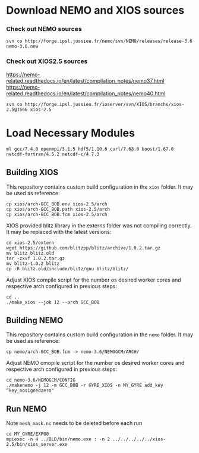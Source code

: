 # Download NEMO and XIOS sources

### Check out NEMO sources

```
svn co http://forge.ipsl.jussieu.fr/nemo/svn/NEMO/releases/release-3.6 nemo-3.6.new
```


### Check out XIOS2.5 sources

https://nemo-related.readthedocs.io/en/latest/compilation_notes/nemo37.html  
https://nemo-related.readthedocs.io/en/latest/compilation_notes/nemo40.html

```
svn co http://forge.ipsl.jussieu.fr/ioserver/svn/XIOS/branchs/xios-2.5@1566 xios-2.5
```

# Load Necessary Modules
```
ml gcc/7.4.0 openmpi/3.1.5 hdf5/1.10.6 curl/7.68.0 boost/1.67.0 netcdf-fortran/4.5.2 netcdf-c/4.7.3
```

## Building XIOS

This repository contains custom build configuration in the `xios` folder. It may be used as reference:

```
cp xios/arch-GCC_BOB.env xios-2.5/arch
cp xios/arch-GCC_BOB.path xios-2.5/arch
cp xios/arch-GCC_BOB.fcm xios-2.5/arch
```

XIOS provided blitz library in the externs folder was not compiling correctly. It may be replaced with the latest versions:

```
cd xios-2.5/extern
wget https://github.com/blitzpp/blitz/archive/1.0.2.tar.gz
mv blitz blitz.old
tar -zxvf 1.0.2.tar.gz
mv blitz-1.0.2 blitz
cp -R blitz.old/include/blitz/gnu blitz/blitz/
```

Adjust XIOS compile script for the number os desired worker cores and respective arch configured in previous steps:

```
cd ..
./make_xios --job 12 --arch GCC_BOB
```

## Building NEMO 

This repository contains custom build configuration in the `nemo` folder. It may be used as reference:

```
cp nemo/arch-GCC_BOB.fcm -> nemo-3.6/NEMOGCM/ARCH/
```

Adjust NEMO cmopile script for the number os desired worker cores and respective arch configured in previous steps:

```
cd nemo-3.6/NEMOGCM/CONFIG
./makenemo -j 12 -m GCC_BOB -r GYRE_XIOS -n MY_GYRE add_key “key_nosignedzero"
```

## Run NEMO

Note `mesh_mask.nc` needs to be deleted before each run

```
cd MY_GYRE/EXP00
mpiexec -n 4 ../BLD/bin/nemo.exe : -n 2 ../../../../../xios-2.5/bin/xios_server.exe
```
